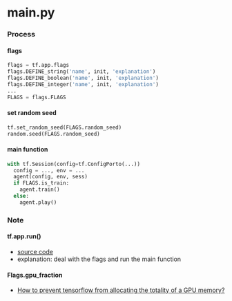 main.py
======
### Process
#### flags
```python
flags = tf.app.flags
flags.DEFINE_string('name', init, 'explanation')
flags.DEFINE_boolean('name', init, 'explanation')
flags.DEFINE_integer('name', init, 'explanation')
...
FLAGS = flags.FLAGS
```
#### set random seed
```python
tf.set_random_seed(FLAGS.random_seed)
random.seed(FLAGS.random_seed)
```

#### main function
```python
with tf.Session(config=tf.ConfigPorto(...))
  config = ..., env = ...
  agent(config, env, sess)
  if FLAGS.is_train:
    agent.train()
  else:
    agent.play()
````

### Note
#### tf.app.run()
  * [source code](https://github.com/tensorflow/tensorflow/blob/master/tensorflow/python/platform/app.py)  
  * explanation: deal with the flags and run the main function

#### Flags.gpu_fraction
  * [How to prevent tensorflow from allocating the totality of a GPU memory?](http://ppt.cc/R6Ruc)
